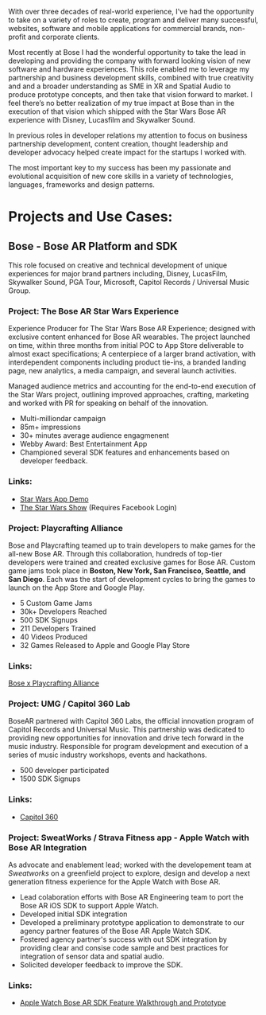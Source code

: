 With over three decades of real-world experience, I've had the opportunity to take on a variety of roles to create, program and deliver many successful, websites, software and mobile applications for commercial brands, non-profit and corporate clients.

Most recently at Bose I had the wonderful opportunity to take the lead in developing and providing the company with forward looking vision of new software and hardware experiences. This role enabled me to leverage my partnership and business development skills, combined with true creativity and and a broader understanding as SME in XR and Spatial Audio to produce prototype concepts, and then take that vision forward to market. I feel there’s no better realization of my true impact at Bose than in the execution of that vision which shipped with the Star Wars Bose AR experience with Disney, Lucasfilm and Skywalker Sound. 

In previous roles in developer relations my attention to focus on business partnership development, content creation, thought leadership and developer advocacy helped create impact for the startups I worked with. 

The most important key to my success has been my passionate and evolutional acquisition of new core skills in a variety of technologies, languages, frameworks and design patterns. 

# Projects and Use Cases:

## Bose - Bose AR Platform and SDK
This role focused on creative and technical development of unique experiences for major brand partners including, Disney, LucasFilm, Skywalker Sound, PGA Tour, Microsoft, Capitol Records / Universal Music Group.
### Project: The Bose AR Star Wars Experience
Experience Producer for The Star Wars Bose AR Experience; designed with exclusive content enhanced for Bose AR wearables. The project launched on time, within three months from initial POC to App Store deliverable to almost exact specifications; A centerpiece of a larger brand activation, with interdependent components including product tie-ins, a branded landing page, new analytics, a media campaign, and several launch activities.

Managed audience metrics and accounting for the end-to-end execution of the Star Wars project, outlining improved approaches, crafting, marketing and worked with PR for speaking on behalf of the innovation.

- Multi-milliondar campaign
- 85m+ impressions 
- 30+ minutes average audience engagmenent
- Webby Award: Best Entertainment App 
- Championed several SDK features and enhancements based on developer feedback.
### Links:
- [Star Wars App Demo](https://vimeo.com/400499649/bd228b1f81)
- [The Star Wars Show](https://www.facebook.com/watch/?v=393671781359981) (Requires Facebook Login)

### Project: Playcrafting Alliance
Bose and Playcrafting teamed up to train developers to make games for the all-new Bose AR. Through this collaboration, hundreds of top-tier developers were trained and created exclusive games for Bose AR. Custom game jams took place in **Boston, New York, San Francisco, Seattle, and San Diego**. Each was the start of development cycles to bring the games to launch on the App Store and Google Play.

- 5 Custom Game Jams
- 30k+ Developers Reached
- 500 SDK Signups
- 211 Developers Trained
- 40 Videos Produced
- 32 Games Released to Apple and Google Play Store
### Links:
[Bose x Playcrafting Alliance](https://www.youtube.com/watch?v=cWiNMmSQLUs)

### Project: UMG / Capitol 360 Lab
BoseAR partnered with Capitol 360 Labs, the official innovation program of Capitol Records and Universal Music. This partnership was dedicated to providing new opportunities for innovation and drive tech forward in the music industry.  Responsible for program development and execution of a series of music industry workshops, events and hackathons.

- 500 developer participated
- 1500 SDK Signups

### Links:
- [Capitol 360](https://www.youtube.com/watch?v=L7SiIWxtc4U)

### Project: SweatWorks / Strava Fitness app - Apple Watch with Bose AR Integration
As advocate and enablement lead; worked with the developement team at *Sweatworks* on a greenfield project to explore, design and develop a next generation fitness experience for the Apple Watch with Bose AR.

- Lead colaboration efforts with Bose AR Engineering team to port the Bose AR iOS SDK to support Apple Watch.
- Developed initial SDK integration
- Developed a preliminary prototype application to demonstrate to our agency partner features of the Bose AR Apple Watch SDK.
- Fostered agency partner's success with out SDK integration by providing clear and consise code sample and best practices for integration of sensor data and spatial audio.
- Solicited developer feedback to improve the SDK. 

### Links:
- [Apple Watch Bose AR SDK Feature Walkthrough and Prototype](https://vimeo.com/410422025/a1a7680b07)



